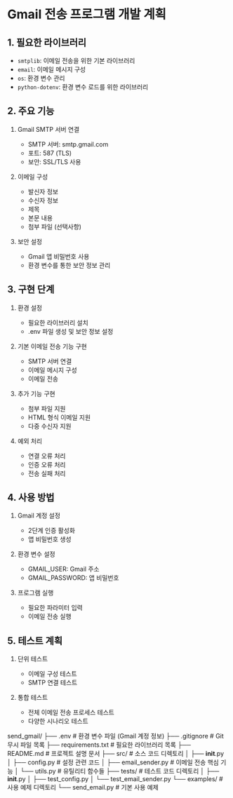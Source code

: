 # Gmail 전송 프로그램 개발 계획

## 1. 필요한 라이브러리
- `smtplib`: 이메일 전송을 위한 기본 라이브러리
- `email`: 이메일 메시지 구성
- `os`: 환경 변수 관리
- `python-dotenv`: 환경 변수 로드를 위한 라이브러리

## 2. 주요 기능
1. Gmail SMTP 서버 연결
   - SMTP 서버: smtp.gmail.com
   - 포트: 587 (TLS)
   - 보안: SSL/TLS 사용

2. 이메일 구성
   - 발신자 정보
   - 수신자 정보
   - 제목
   - 본문 내용
   - 첨부 파일 (선택사항)

3. 보안 설정
   - Gmail 앱 비밀번호 사용
   - 환경 변수를 통한 보안 정보 관리

## 3. 구현 단계
1. 환경 설정
   - 필요한 라이브러리 설치
   - .env 파일 생성 및 보안 정보 설정

2. 기본 이메일 전송 기능 구현
   - SMTP 서버 연결
   - 이메일 메시지 구성
   - 이메일 전송

3. 추가 기능 구현
   - 첨부 파일 지원
   - HTML 형식 이메일 지원
   - 다중 수신자 지원

4. 예외 처리
   - 연결 오류 처리
   - 인증 오류 처리
   - 전송 실패 처리

## 4. 사용 방법
1. Gmail 계정 설정
   - 2단계 인증 활성화
   - 앱 비밀번호 생성

2. 환경 변수 설정
   - GMAIL_USER: Gmail 주소
   - GMAIL_PASSWORD: 앱 비밀번호

3. 프로그램 실행
   - 필요한 파라미터 입력
   - 이메일 전송 실행

## 5. 테스트 계획
1. 단위 테스트
   - 이메일 구성 테스트
   - SMTP 연결 테스트

2. 통합 테스트
   - 전체 이메일 전송 프로세스 테스트
   - 다양한 시나리오 테스트

send_gmail/
├── .env                    # 환경 변수 파일 (Gmail 계정 정보)
├── .gitignore             # Git 무시 파일 목록
├── requirements.txt       # 필요한 라이브러리 목록
├── README.md             # 프로젝트 설명 문서
├── src/                  # 소스 코드 디렉토리
│   ├── __init__.py
│   ├── config.py         # 설정 관련 코드
│   ├── email_sender.py   # 이메일 전송 핵심 기능
│   └── utils.py          # 유틸리티 함수들
├── tests/                # 테스트 코드 디렉토리
│   ├── __init__.py
│   ├── test_config.py
│   └── test_email_sender.py
└── examples/             # 사용 예제 디렉토리
    └── send_email.py     # 기본 사용 예제